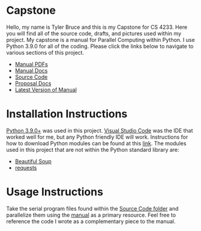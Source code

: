 # Capstone
Hello, my name is Tyler Bruce and this is my Capstone for CS 4233. Here you will find all of the source code, drafts, and pictures used within my project.
My capstone is a manual for Parallel Computing within Python. I use Python 3.9.0 for all of the coding. Please click the links below to navigate to various sections of this project.
 - [Manual PDFs](Manual/)
 - [Manual Docs](Manual/Microsoft%20Word%20Docs)
 - [Source Code](Source%20Code/)
 - [Proposal Docs](Proposal/)
 - [Latest Version of Manual](Manual/v2.5(revised)Manual%20for%20Parallel%20Computing%20in%20Python.pdf)

# Installation Instructions
[Python 3.9.0+](https://www.python.org/downloads/) was used in this project. [Visual Studio Code](https://code.visualstudio.com/Download) was the IDE that worked well for me, but any Python friendly IDE will work. Instructions for how to download Python modules can be found at this [link](https://docs.python.org/3/installing/index.html). The modules used in this project that are not within the Python standard library are:
 - [Beautiful Soup](https://www.crummy.com/software/BeautifulSoup/bs4/doc/)
 - [requests](https://docs.python-requests.org/en/master/)

# Usage Instructions
Take the serial program files found within the [Source Code folder](Source%20Code/) and parallelize them using the [manual](Manual/v2.5(revised)Manual%20for%20Parallel%20Computing%20in%20Python.pdf) as a primary resource. Feel free to reference the code I wrote as a complementary piece to the manual.
